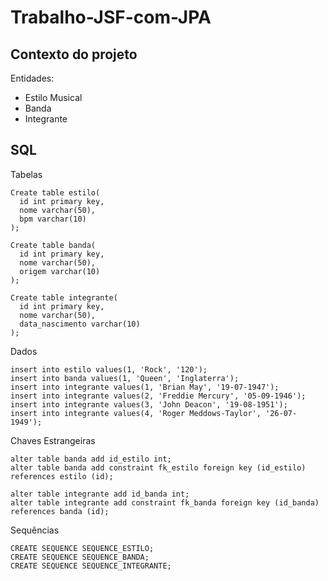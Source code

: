 # Trabalho-JSF-com-JPA

## Contexto do projeto
Entidades:
- Estilo Musical
- Banda
- Integrante

## SQL
Tabelas

```
Create table estilo(
  id int primary key,
  nome varchar(50),
  bpm varchar(10)
);

Create table banda(
  id int primary key,
  nome varchar(50),
  origem varchar(10)
);

Create table integrante(
  id int primary key,
  nome varchar(50),
  data_nascimento varchar(10)
);
```

Dados

```
insert into estilo values(1, 'Rock', '120');
insert into banda values(1, 'Queen', 'Inglaterra');
insert into integrante values(1, 'Brian May', '19-07-1947');
insert into integrante values(2, 'Freddie Mercury', '05-09-1946');
insert into integrante values(3, 'John Deacon', '19-08-1951');
insert into integrante values(4, 'Roger Meddows-Taylor', '26-07-1949');
```

Chaves Estrangeiras

```
alter table banda add id_estilo int;
alter table banda add constraint fk_estilo foreign key (id_estilo) references estilo (id);

alter table integrante add id_banda int;
alter table integrante add constraint fk_banda foreign key (id_banda) references banda (id);
```


Sequências

```
CREATE SEQUENCE SEQUENCE_ESTILO;
CREATE SEQUENCE SEQUENCE_BANDA;
CREATE SEQUENCE SEQUENCE_INTEGRANTE;
```